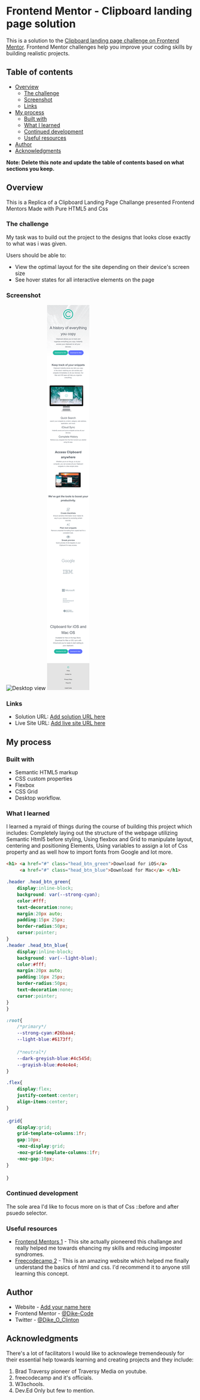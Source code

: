 # Frontend Mentor - Clipboard landing page solution

This is a solution to the [Clipboard landing page challenge on Frontend Mentor](https://www.frontendmentor.io/challenges/clipboard-landing-page-5cc9bccd6c4c91111378ecb9). Frontend Mentor challenges help you improve your coding skills by building realistic projects. 

## Table of contents

- [Overview](#overview)
  - [The challenge](#the-challenge)
  - [Screenshot](#screenshot)
  - [Links](#links)
- [My process](#my-process)
  - [Built with](#built-with)
  - [What I learned](#what-i-learned)
  - [Continued development](#continued-development)
  - [Useful resources](#useful-resources)
- [Author](#author)
- [Acknowledgments](#acknowledgments)

**Note: Delete this note and update the table of contents based on what sections you keep.**

## Overview
This is a Replica of a Clipboard Landing Page Challange presented Frontend Mentors Made with Pure HTML5 and Css

### The challenge

My task was to build out the project to the designs that looks close exactly to what was i was given.

Users should be able to:


- View the optimal layout for the site depending on their device's screen size
- See hover states for all interactive elements on the page

### Screenshot

![Desktop view](./images/Screenshot_desktop_view.png)
![Mobile View](./images/Screenshot_mobile_view.png)


### Links

- Solution URL: [Add solution URL here](https://your-solution-url.com)
- Live Site URL: [Add live site URL here](https://your-live-site-url.com)

## My process

### Built with

- Semantic HTML5 markup
- CSS custom properties
- Flexbox
- CSS Grid
- Desktop workflow.

### What I learned

I learned a myraid of things during the course of building this project which includes: Completely laying out the structure of the webpage utilizing Semantic Html5 before styling, Using flexbox and Grid to manipulate layout, centering and positioning Elements, Using variables to assign a lot of Css property and as well how to import fonts from Google and lot more.

```html
<h1> <a href="#" class="head_btn_green">Download for iOS</a>
     <a href="#" class="head_btn_blue">Download for Mac</a> </h1>
```
```css
.header .head_btn_green{
    display:inline-block;
    background: var(--strong-cyan);
    color:#fff;
    text-decoration:none;
    margin:20px auto;
    padding:15px 25px;
    border-radius:50px;
    cursor:pointer;
}
.header .head_btn_blue{
    display:inline-block;
    background: var(--light-blue);
    color:#fff;
    margin:20px auto;
    padding:16px 25px;
    border-radius:50px;
    text-decoration:none;
    cursor:pointer;
}
}
```
```css
:root{
    /*primary*/
    --strong-cyan:#26baa4;
    --light-blue:#6173ff;
    
    /*neutral*/
    --dark-greyish-blue:#4c545d;
    --grayish-blue:#e4e4e4;
}
```
```css
.flex{
    display:flex;
    justify-content:center;
    align-items:center;
}

.grid{
    display:grid;
    grid-template-columns:1fr;
    gap:10px;
    -moz-display:grid;
    -moz-grid-template-columns:1fr;
    -moz-gap:10px;
}

}
```

### Continued development

The sole area I'd like to focus more on is that of Css ::before and after psuedo selector.


### Useful resources

- [Frontend Mentors 1](https://www.frontendmentor.io) - This site actually pioneered this challange and really helped me towards ehancing my skills and reducing imposter syndromes. 
- [Freecodecamp 2](https://freecodecamp.org) - This is an amazing website which helped me finally understand the basics of html and css. I'd recommend it to anyone still learning this concept.


## Author

- Website - [Add your name here](https://www.your-site.com)
- Frontend Mentor - [@Dike-Code](https://www.frontendmentor.io/profile/yourusername)
- Twitter - [@Dike_O_Clinton](https://www.twitter.com/Dike_O_Clinton)


## Acknowledgments
There's a lot of facilitators I would like to acknowlege tremendeously for their essential help towards learning and creating projects and they include:
1. Brad Traversy pioneer of Traversy Media on youtube.
2. freecodecamp and it's officials.
3. W3schools.
4. Dev.Ed
Only but few to mention.

